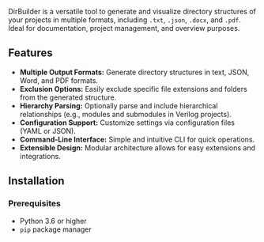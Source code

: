 DirBuilder is a versatile tool to generate and visualize directory structures of your projects in multiple formats, including `.txt`, `.json`, `.docx`, and `.pdf`. Ideal for documentation, project management, and overview purposes.

## Features

- **Multiple Output Formats:** Generate directory structures in text, JSON, Word, and PDF formats.
- **Exclusion Options:** Easily exclude specific file extensions and folders from the generated structure.
- **Hierarchy Parsing:** Optionally parse and include hierarchical relationships (e.g., modules and submodules in Verilog projects).
- **Configuration Support:** Customize settings via configuration files (YAML or JSON).
- **Command-Line Interface:** Simple and intuitive CLI for quick operations.
- **Extensible Design:** Modular architecture allows for easy extensions and integrations.

## Installation

### Prerequisites

- Python 3.6 or higher
- `pip` package manager

